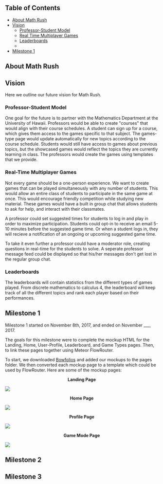 ## Table of Contents

* [About Math Rush](#about-math-rush)
* [Vision](#vision)
  * [Professor-Student Model](#professor-students-model)
  * [Real Time Multiplayer Games](#real-time-multiplayer-games)
  * [Leaderboards]()
  * 
* [Milestone 1](#milestone-1)

## About Math Rush 

## Vision

Here we outline our future vision for Math Rush.

### Professor-Student Model <a name="professor-student-model"></a>

One goal for the future is to partner with the Mathematics Department at the University of Hawaii. Professors would be able to create "courses" that would align with their course schedules. A student can sign up for a course, which gives them access to the games specific to that subject. The games-type page would update automatically for new topics according to the course schedule. Students would still have access to games about previous topics, but the showcased games would reflect the topics they are currently learning in class. The professors would create the games using templates that we provide. 

### Real-Time Multiplayer Games <a name="real-time-multiplayer-games"></a>

Not every game should be a one-person experience. We want to create games that can be played simultaneously with any number of students. This would allow an entire class of students to participate in the same game at once. This would encourage friendly competition while studying new material. These games would have a built in group chat that allows students to ask for help, and interact with their classmates.
 
A professor could set suggested times for students to log in and play in order to maximize participation. Students could opt-in to receive an email 5-10 minutes before the suggested game time. Or when a student logs in, they will recieve a notification of an ongoing or upcoming suggested game time. 

To take it even further a professor could have a moderator role, creating questions in real-time for the students to solve. A seperate professor message feed could be displayed so that his/her messages don't get lost in the regular group chat.

### Leaderboards

The leaderboards will contain statistics from the different types of games played. From discrete mathematics to calculus 4, the leaderboard will keep track of all the different topics and rank each player based on their performances. 

## Milestone 1 <a name="milestone-1"></a>

Milestone 1 started on November 8th, 2017, and ended on November ___, 2017.

The goals for this milestone were to complete the mockup HTML for the Landing, Home, User-Profile, Leaderboard, and Game Types pages. Then, to link these pages together using Meteor FlowRouter. 

To start, we downloaded [Bowfolios](https://github.com/bowfolios/bowfolios) and added our mockups to the pages folder. We then converted each mockup page to a template which could be used by FlowRouter. Here are some of the mockup pages:

**<p align="center">Landing Page</p>**
<img class="ui medium left floated image" src="../images/landing-page.png">

**<p align="center">Home Page</p>**
<img class="ui medium left floated image" src="../images/home-page.png">

**<p align="center">Profile Page</p>**
<img class="ui medium left floated image" src="../images/profile-page.png">

**<p align="center">Game Mode Page</p>**
<img class="ui medium left floated image" src="../images/game-mode-page.png">

## Milestone 2

## Milestone 3


